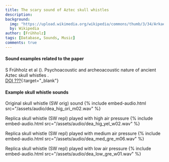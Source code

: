 ```yaml
---
title: The scary sound of Aztec skull whistles
description:
background:
  img: "https://upload.wikimedia.org/wikipedia/commons/thumb/3/34/Arkaeology_Aztec_Death_Whistle_2.jpg/440px-Arkaeology_Aztec_Death_Whistle_2.jpg"
  by: Wikipedia
author: [Frühholz]
tags: [Database, Sounds, Music]
comments: true
---
```


#### Sound examples related to the paper
S Frühholz et al (). Psychoacoustic and archeoacoustic nature of ancient Aztec skull whistles .
<br />
[DOI ???](){:target="_blank"}
<br />

#### Example skull whistle sounds
Original skull whistle (SW orig) sound
{% include embed-audio.html src="/assets/audio/dea_hig_ori_m02.wav" %}

Replica skull whistle (SW repl) played with high air pressure
{% include embed-audio.html src="/assets/audio/dea_hig_yel_w02.wav" %}

Replica skull whistle (SW repl) played with medium air pressure
{% include embed-audio.html src="/assets/audio/dea_med_gre_m06.wav" %}

Replica skull whistle (SW repl) played with low air pressure
{% include embed-audio.html src="/assets/audio/dea_low_gre_w01.wav" %}
